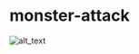 ﻿# monster-attack
![alt_text](https://raw.githubusercontent.com/doannguyen263/monster-attack/master/image/attack.png)
